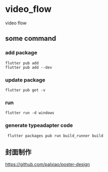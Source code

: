 # video_flow
video flow

## some command

### add package

```
flutter pub add
flutter pub add --dev
```

### update package

```
flutter pub get -v
```

### run

```
flutter run -d windows
```

### generate typeadapter code
```
 flutter packages pub run build_runner build

```

## 封面制作

https://github.com/palxiao/poster-design
